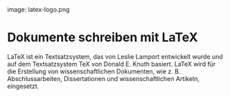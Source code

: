 <div class='meta'>
image: latex-logo.png
</div>

# Dokumente schreiben mit LaTeX

<p class='abstract'>
LaTeX ist ein Textsatzsystem, das von Leslie Lamport entwickelt wurde und auf dem Textsatzsystem TeX von Donald E. Knuth basiert. LaTeX wird für die Erstellung von wissenschaftlichen Dokumenten, wie z. B. Abschlussarbeiten, Dissertationen und wissenschaftlichen Artikeln, eingesetzt.
</p>
